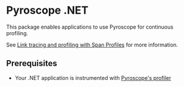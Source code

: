 # Pyroscope .NET

This package enables applications to use Pyroscope for continuous profiling.

See [Link tracing and profiling with Span Profiles](https://grafana.com/docs/pyroscope/latest/configure-client/trace-span-profiles/) for more information.

## Prerequisites

- Your .NET application is instrumented with [Pyroscope's profiler](https://grafana.com/docs/pyroscope/latest/configure-client/language-sdks/dotnet/)
